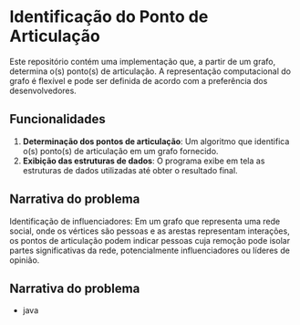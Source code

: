 # Identificação do Ponto de Articulação

Este repositório contém uma implementação que, a partir de um grafo, determina o(s) ponto(s) de articulação. A representação computacional do grafo é flexível e pode ser definida de acordo com a preferência dos desenvolvedores.

## Funcionalidades

1. **Determinação dos pontos de articulação**: Um algoritmo que identifica o(s) ponto(s) de articulação em um grafo fornecido.
2. **Exibição das estruturas de dados**: O programa exibe em tela as estruturas de dados utilizadas até obter o resultado final.

## Narrativa do problema
Identificação de influenciadores: Em um grafo que representa uma rede social, onde os vértices são pessoas e as arestas representam interações, os pontos de articulação podem indicar pessoas cuja remoção pode isolar partes significativas da rede, potencialmente influenciadores ou líderes de opinião.

## Narrativa do problema
 - java